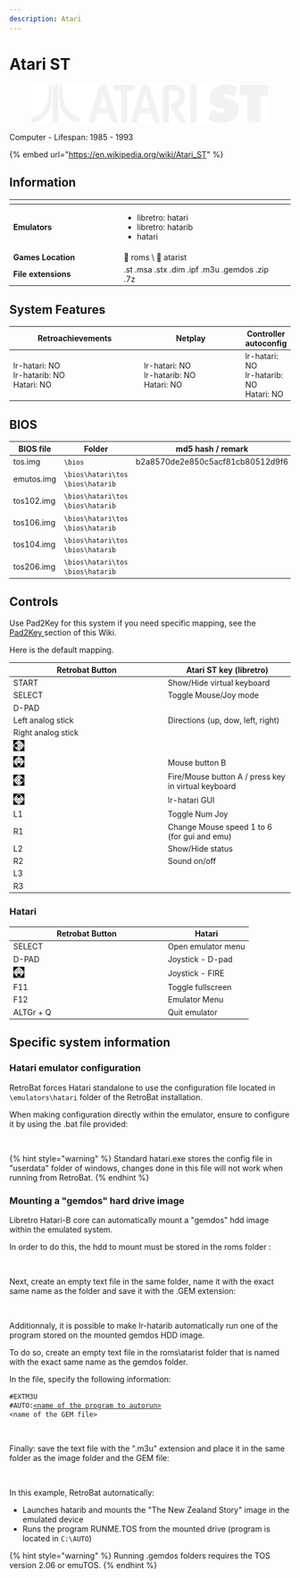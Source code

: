 ```yaml
---
description: Atari
---
```


# Atari ST

<div align="left">

<figure><picture><source srcset="https://raw.githubusercontent.com/fabricecaruso/es-theme-carbon/91d85c7849cc550b0cac4e75cb8e0923d3b61b5e/art/logos/atarist-w.svg" media="(prefers-color-scheme: dark)"><img src="https://raw.githubusercontent.com/fabricecaruso/es-theme-carbon/52ff37c9e265587d006945a2ba695b5a962b3a3d/art/logos/atarist.svg" alt=""></picture><figcaption></figcaption></figure>

</div>

Computer - Lifespan: 1985 - 1993

{% embed url="https://en.wikipedia.org/wiki/Atari_ST" %}

## Information

<table data-header-hidden><thead><tr><th width="184"></th><th></th><th data-hidden></th></tr></thead><tbody><tr><td><strong>Emulators</strong></td><td><ul><li>libretro: hatari</li><li>libretro: hatarib</li><li>hatari</li></ul></td><td></td></tr><tr><td><strong>Games Location</strong></td><td><span data-gb-custom-inline data-tag="emoji" data-code="1f4c1">📁</span> roms \ <span data-gb-custom-inline data-tag="emoji" data-code="1f4c2">📂</span> atarist</td><td></td></tr><tr><td><strong>File extensions</strong></td><td>.st .msa .stx .dim .ipf .m3u .gemdos .zip .7z</td><td></td></tr></tbody></table>

## System Features

<table><thead><tr><th width="245">Retroachievements</th><th width="200">Netplay</th><th>Controller autoconfig</th></tr></thead><tbody><tr><td>lr-hatari: NO<br>lr-hatarib: NO<br>Hatari: NO</td><td>lr-hatari: NO<br>lr-hatarib: NO<br>Hatari: NO</td><td>lr-hatari: NO<br>lr-hatarib: NO<br>Hatari: NO</td></tr></tbody></table>

## BIOS

<table><thead><tr><th width="155">BIOS file</th><th width="207.03610108303252">Folder</th><th>md5 hash / remark</th></tr></thead><tbody><tr><td>tos.img</td><td><code>\bios</code></td><td>b2a8570de2e850c5acf81cb80512d9f6</td></tr><tr><td>emutos.img</td><td><code>\bios\hatari\tos</code><br><code>\bios\hatarib</code></td><td></td></tr><tr><td>tos102.img</td><td><code>\bios\hatari\tos</code><br><code>\bios\hatarib</code></td><td></td></tr><tr><td>tos106.img</td><td><code>\bios\hatari\tos</code><br><code>\bios\hatarib</code></td><td></td></tr><tr><td>tos104.img</td><td><code>\bios\hatari\tos</code><br><code>\bios\hatarib</code></td><td></td></tr><tr><td>tos206.img</td><td><code>\bios\hatari\tos</code><br><code>\bios\hatarib</code></td><td></td></tr></tbody></table>

## Controls

Use Pad2Key for this system if you need specific mapping, see the [Pad2Key ](../../../../controllers/pad2key.md)section of this Wiki.

Here is the default mapping.

<table><thead><tr><th width="263">Retrobat Button</th><th>Atari ST key (libretro)</th></tr></thead><tbody><tr><td>START</td><td>Show/Hide virtual keyboard</td></tr><tr><td>SELECT</td><td>Toggle Mouse/Joy mode</td></tr><tr><td>D-PAD</td><td></td></tr><tr><td>Left analog stick</td><td>Directions (up, dow, left, right)</td></tr><tr><td>Right analog stick</td><td></td></tr><tr><td><img src="../../../../.gitbook/assets/image (48).png" alt=""></td><td></td></tr><tr><td><img src="../../../../.gitbook/assets/image (30).png" alt=""></td><td>Mouse button B</td></tr><tr><td><img src="../../../../.gitbook/assets/image (16).png" alt=""></td><td>Fire/Mouse button A / press key in virtual keyboard</td></tr><tr><td><img src="../../../../.gitbook/assets/image (50).png" alt=""></td><td>lr-hatari GUI</td></tr><tr><td>L1</td><td>Toggle Num Joy</td></tr><tr><td>R1</td><td>Change Mouse speed 1 to 6 (for gui and emu)</td></tr><tr><td>L2</td><td>Show/Hide status</td></tr><tr><td>R2</td><td>Sound on/off</td></tr><tr><td>L3</td><td></td></tr><tr><td>R3</td><td></td></tr></tbody></table>

### **Hatari**

<table><thead><tr><th width="263">Retrobat Button</th><th>Hatari</th></tr></thead><tbody><tr><td>SELECT</td><td>Open emulator menu</td></tr><tr><td>D-PAD</td><td>Joystick - D-pad</td></tr><tr><td><img src="../../../../.gitbook/assets/image (30).png" alt=""></td><td>Joystick - FIRE</td></tr><tr><td>F11</td><td>Toggle fullscreen</td></tr><tr><td>F12</td><td>Emulator Menu</td></tr><tr><td>ALTGr + Q</td><td>Quit emulator</td></tr></tbody></table>

## Specific system information

### Hatari emulator configuration

RetroBat forces Hatari standalone to use the configuration file located in `\emulators\hatari` folder of the RetroBat installation.

When making configuration directly within the emulator, ensure to configure it by using the .bat file provided:

<div align="left">

<figure><img src="https://i.imgur.com/gMsQpbA.png" alt=""><figcaption></figcaption></figure>

</div>

{% hint style="warning" %}
Standard hatari.exe stores the config file in "userdata" folder of windows, changes done in this file will not work when running from RetroBat.
{% endhint %}

### Mounting a "gemdos" hard drive image

Libretro Hatari-B core can automatically mount a "gemdos" hdd image within the emulated system.

In order to do this, the hdd to mount must be stored in the roms folder :

<div align="left">

<figure><img src="https://i.imgur.com/RscLeZw.png" alt=""><figcaption></figcaption></figure>

</div>

Next, create an empty text file in the same folder, name it with the exact same name as the folder and save it with the .GEM extension:

<div align="left">

<figure><img src="https://i.imgur.com/VAu6Ce9.png" alt=""><figcaption></figcaption></figure>

</div>

Additionnaly, it is possible to make lr-hatarib automatically run one of the program stored on the mounted gemdos HDD image.

To do so, create an empty text file in the roms\atarist folder that is named with the exact same name as the gemdos folder.

In the file, specify the following information:

<pre><code>#EXTM3U
#AUTO:<a data-footnote-ref href="#user-content-fn-1">&#x3C;name of the program to autorun></a>
&#x3C;name of the GEM file>
</code></pre>

<div align="left">

<figure><img src="https://i.imgur.com/SvXLkHs.png" alt=""><figcaption></figcaption></figure>

</div>

Finally: save the text file with the ".m3u" extension and place it in the same folder as the image folder and the GEM file:

<div align="left">

<figure><img src="https://i.imgur.com/03PB7np.png" alt=""><figcaption></figcaption></figure>

</div>

In this example, RetroBat automatically:

* Launches hatarib and mounts the "The New Zealand Story" image in the emulated device
* Runs the program RUNME.TOS from the mounted drive (program is located in `C:\AUTO`)

{% hint style="warning" %}
Running .gemdos folders requires the TOS version 2.06 or emuTOS.
{% endhint %}

[^1]: 
